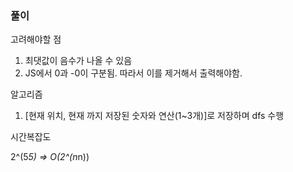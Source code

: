 ### 풀이

고려해야할 점

1. 최댓값이 음수가 나올 수 있음
2. JS에서 0과 -0이 구분됨. 따라서 이를 제거해서 출력해야함.

알고리즘

1. [현재 위치, 현재 까지 저장된 숫자와 연산(1~3개)]로 저장하며 dfs 수행

시간복잡도

2^(5*5) ⇒ O(2^(n*n))